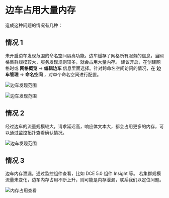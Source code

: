 # 边车占用大量内存

造成这种问题的情况有几种：

## 情况 1

未开启边车发现范围的命名空间隔离功能。边车缓存了网格所有服务的信息，当网格集群规模较大，服务发现规则较多，就会占用大量内存。
建议开启，在创建网格时或 __网格概览__ -> __编辑边车__ 信息里面选择。针对跨命名空间访问的情况，在 __边车管理__ -> __命名空间__ ，对单个命名空间进行配置。

![边车发现范围](https://docs.daocloud.io/daocloud-docs-images/docs/zh/docs/mspider/troubleshoot/images/sidecar-find-flag-01.png)

![边车发现范围](https://docs.daocloud.io/daocloud-docs-images/docs/zh/docs/mspider/troubleshoot/images/sidecar-find-flag-02.png)

## 情况 2

经过边车的流量规模较大，请求延迟高，响应体文本大，都会占用更多的内存，可以通过监控拓扑查看确认情况。

![边车发现范围](https://docs.daocloud.io/daocloud-docs-images/docs/zh/docs/mspider/troubleshoot/images/mspider-topology-01.png)

## 情况 3

边车内存泄漏。通过监控组件查看，比如 DCE 5.0 组件 Insight 等。
若集群规模流量未变化，边车内存占用不断上升，则可能是内存泄漏，联系我们以定位问题。

![内存占用查看](https://docs.daocloud.io/daocloud-docs-images/docs/zh/docs/mspider/troubleshoot/images/sidecar-memory-query-01.png)
